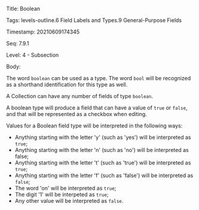 Title:  Boolean

Tags:   levels-outline.6 Field Labels and Types.9 General-Purpose Fields

Timestamp: 20210609174345

Seq:    7.9.1

Level:  4 - Subsection

Body: 

The word `boolean` can be used as a type. The word `bool` will be recognized as a shorthand identification for this type as well. 

A Collection can have any number of fields of type `boolean`. 

A boolean type will produce a field that can have a value of `true` or `false`, and that will be represented as a checkbox when editing.

Values for a Boolean field type will be interpreted in the following ways:

+ Anything starting with the letter 'y' (such as 'yes') will be interpreted as `true`;
+ Anything starting with the letter 'n' (such as 'no') will be interpreted as false;
+ Anything starting with the letter 't' (such as 'true') will be interpreted as `true`;
+ Anything starting with the letter 'f' (such as 'false') will be interpreted as `false`;
+ The word 'on' will be interpreted as `true`;
+ The digit '1' will be interpeted as `true`;
+ Any other value will be interpreted as `false`.
